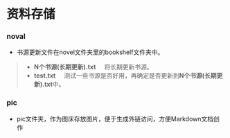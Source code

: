 # 资料存储

### noval
- 书源更新文件在novel文件夹里的bookshelf文件夹中。
> - **N个书源(长期更新).txt** &nbsp;&nbsp;&nbsp;  将长期更新书源。
> - **test.txt** &nbsp;&nbsp;&nbsp;  测试一些书源是否好用，再确定是否更新到**N个书源(长期更新).txt**中。

### pic
- pic文件夹，作为图床存放图片，便于生成外链访问，方便Markdown文档创作
